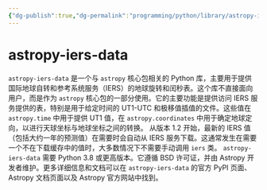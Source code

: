 ```yaml
---
{"dg-publish":true,"dg-permalink":"programming/python/library/astropy-iers-data.md","permalink":"/programming/python/library/astropy-iers-data.md/"}
---
```



# astropy-iers-data

`astropy-iers-data` 是一个与 `astropy` 核心包相关的 Python 库，主要用于提供国际地球自转和参考系统服务（IERS）的地球旋转和闰秒表。这个库不直接面向用户，而是作为 `astropy` 核心包的一部分使用。它的主要功能是提供访问 IERS 服务提供的表，特别是用于给定时间的 UT1-UTC 和极移值插值的文件。这些值在 `astropy.time` 中用于提供 UT1 值，在 `astropy.coordinates` 中用于确定地球定向，以进行天球坐标与地球坐标之间的转换。 从版本 1.2 开始，最新的 IERS 值（包括大约一年的预测值）在需要时会自动从 IERS 服务下载。这通常发生在需要一个不在下载缓存中的值时，大多数情况下不需要手动调用 `iers` 类。 `astropy-iers-data` 需要 Python 3.8 或更高版本。它遵循 BSD 许可证，并由 Astropy 开发者维护。更多详细信息和文档可以在 `astropy-iers-data` 的官方 PyPI 页面、Astropy 文档页面以及 Astropy 官方网站中找到。